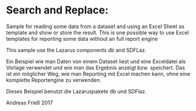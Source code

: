 <H1>Search and Replace:</H1>

Sample for reading some data from a dataset and using an Excel Sheet as template and show or store the result. This is one possible way to use Excel templates for reporting some data without an full report engine

This sample use the Lazarus components db and SDFLaz.

Ein Beispiel wie man Daten von einem Dataset liest und eine Exceldatei als Vorlage verwendet und wie man das Ergebnis anzeigt bzw. speichert. Das ist ein möglicher Weg, wie man Reporting mit Excel machen kann, ohne eine komplette Reportengine zu verwenden. 

Dieses Beispiel benutzt die Lazaruspakete db und SDFlaz.


Andreas Frieß
2017

